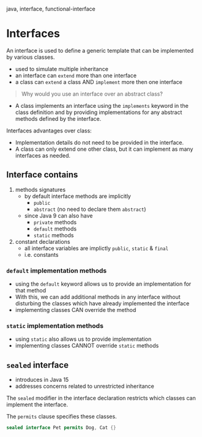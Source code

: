 java, interface, functional-interface

# Interfaces
An interface is used to define a generic template that can be implemented by various classes. 
- used to simulate multiple inheritance
- an interface can `extend` more than one interface
- a class can `extend` a class AND `implement` more then one interface


> Why would you use an interface over an abstract class?

- A class implements an interface using the `implements` keyword in the class definition and by providing implementations for any abstract methods defined by the interface.

Interfaces advantages over class:
  - Implementation details do not need to be provided in the interface.
  - A class can only extend one other class, but it can implement as many interfaces as needed.

## Interface contains
1. methods signatures
    - by default interface methods are implicitly
      - `public`
      - `abstract` (no need to declare them `abstract`)
    - since Java 9 can also have
        - `private` methods
        - `default` methods
        - `static` methods
2. constant declarations
    - all interface variables are implictly `public`, `static` & `final`
    - i.e. constants

### `default` implementation methods
- using the `default` keyword allows us to provide an implementation for that method
- With this, we can add additional methods in any interface without disturbing the classes which have already implemented the interface
- implementing classes CAN override the method

### `static` implementation methods

- using `static` also allows us to provide implementation
- implementing classes CANNOT override `static` methods


## `sealed` interface
- introduces in Java 15
- addresses concerns related to unrestricted inheritance

The `sealed` modifier in the interface declaration restricts which classes can implement the interface. 

The `permits` clause specifies these classes.

```java
sealed interface Pet permits Dog, Cat {}
```

